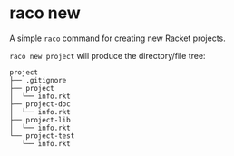 # raco new

A simple `raco` command for creating new Racket projects.

`raco new project` will produce the directory/file tree:

```
project
├── .gitignore
├── project
│  └── info.rkt
├── project-doc
│  └── info.rkt
├── project-lib
│  └── info.rkt
└── project-test
   └── info.rkt
```
